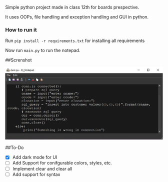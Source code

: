 Simple python project made in class 12th for boards prespective.

It uses OOPs, file handling and exception handling and GUI in python.

### How to run it 

Run `pip install -r requirements.txt` for installing all requirements

Now run `main.py` to run the notepad.

##Screnshot 

![Screenshot](https://github.com/venomsnake/Notepad/blob/master/screenshot.jpg)

##To-Do
- [x] Add dark mode for UI
- [ ] Add Support for conifgurable colors, styles, etc.
- [ ] Implement clear and clear all 
- [ ] Add support for syntax
